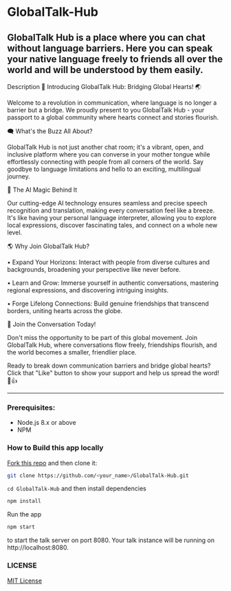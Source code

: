 # GlobalTalk-Hub

## GlobalTalk Hub is a place where you can chat without language barriers. Here you can speak your native language freely to friends all over the world and will be understood by them easily. 

Description
🌟 Introducing GlobalTalk Hub: Bridging Global Hearts! 🌏

Welcome to a revolution in communication, where language is no longer a barrier but a bridge. We proudly present to you GlobalTalk Hub - your passport to a global community where hearts connect and stories flourish.

🗨️ What's the Buzz All About?

GlobalTalk Hub is not just another chat room; it's a vibrant, open, and inclusive platform where you can converse in your mother tongue while effortlessly connecting with people from all corners of the world. Say goodbye to language limitations and hello to an exciting, multilingual journey.

🤖 The AI Magic Behind It

Our cutting-edge AI technology ensures seamless and precise speech recognition and translation, making every conversation feel like a breeze. It's like having your personal language interpreter, allowing you to explore local expressions, discover fascinating tales, and connect on a whole new level.

🌎 Why Join GlobalTalk Hub?

• Expand Your Horizons: Interact with people from diverse cultures and backgrounds, broadening your perspective like never before.

• Learn and Grow: Immerse yourself in authentic conversations, mastering regional expressions, and discovering intriguing insights.

• Forge Lifelong Connections: Build genuine friendships that transcend borders, uniting hearts across the globe.

💞 Join the Conversation Today!

Don't miss the opportunity to be part of this global movement. Join GlobalTalk Hub, where conversations flow freely, friendships flourish, and the world becomes a smaller, friendlier place.

Ready to break down communication barriers and bridge global hearts? Click that "Like" button to show your support and help us spread the word! 🚀👍

---

### Prerequisites:

- Node.js 8.x or above
- NPM

### How to Build this app locally

[Fork this repo](https://github.com/LiberBinjio/GlobalTalk-Hub) and then clone it:

```bash
git clone https://github.com/<your_name>/GlobalTalk-Hub.git
```

`cd GlobalTalk-Hub` and then install dependencies

```bash
npm install
```

Run the app

```bash
npm start
```

to start the talk server on port 8080. Your talk instance will be running on http://localhost:8080.

### LICENSE

<a href="https://github.com/LiberBinjio/GlobalTalk-Hub/blob/master/LICENSE">MIT License</a>
